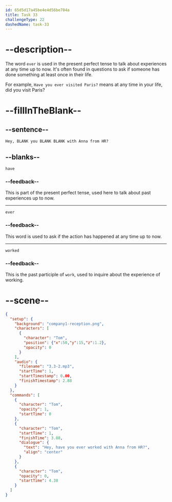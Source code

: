 ```yaml
---
id: 65d5d17a45be4e4d56be704a
title: Task 33
challengeType: 22
dashedName: task-33
---
```


<!-- (Audio) Tom: Hey, have you ever worked with Anna from HR? -->

# --description--

The word `ever` is used in the present perfect tense to talk about experiences at any time up to now. It's often found in questions to ask if someone has done something at least once in their life.

For example, `Have you ever visited Paris?` means at any time in your life, did you visit Paris?

# --fillInTheBlank--

## --sentence--

`Hey, BLANK you BLANK BLANK with Anna from HR?`

## --blanks--

`have`

### --feedback--

This is part of the present perfect tense, used here to talk about past experiences up to now.

---

`ever`

### --feedback--

This word is used to ask if the action has happened at any time up to now.

---

`worked`

### --feedback--

This is the past participle of `work`, used to inquire about the experience of working.

# --scene--

```json
{
  "setup": {
    "background": "company1-reception.png",
    "characters": [
      {
        "character": "Tom",
        "position": {"x":50,"y":15,"z":1.2},
        "opacity": 0
      }
    ],
    "audio": {
      "filename": "3.3-2.mp3",
      "startTime": 1,
      "startTimestamp": 0.00,
      "finishTimestamp": 2.88
    }
  },
  "commands": [
    {
      "character": "Tom",
      "opacity": 1,
      "startTime": 0
    },
    {
      "character": "Tom",
      "startTime": 1,
      "finishTime": 3.88,
      "dialogue": {
        "text": "Hey, have you ever worked with Anna from HR?",
        "align": "center"
      }
    },
    {
      "character": "Tom",
      "opacity": 0,
      "startTime": 4.38
    }
  ]
}
```
